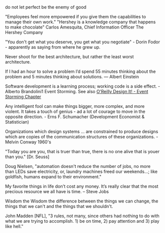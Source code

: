 
do not let perfect be the enemy of good


"Employees feel more empowered if you give them the capabilities to manage their own work."
"Hershey is a knowledge company that happens to make chocolate"
Carlos Amesquita, Chief Information Officer
The Hershey Company

"You don't get what you deserve, you get what you negotiate" - Dorin Fodor - apparently as saying from where he grew up.


Never shoot for the best architecture, but rather the least worst architecture.

If I had an hour to solve a problem I’d spend 55 minutes thinking about the problem and 5 minutes thinking about solutions. — Albert Einstein

Software development is a learning process; working code is a side effect. - Alberto Brandolini1 Event Storming. See also [O'Reilly Design It! - Event Storming Chapter](https://learning.oreilly.com/library/view/design-it/9781680502923/f_0132.xhtml)

Any intelligent fool can make things bigger, more complex, and more violent.  It takes a touch of genius - ad a lot of courage to move in the opposite direction. - Erns F. Schumacher (Development Economist & Statistician)

Organizations which design systems … are constrained to produce designs which are copies of the communication structures of these organizations. - Melvin Conway 1960's

"Today you are you, that is truer than true, there is no one alive that is youer than you." [Dr. Seuss]

Doug Nielsen, "automation doesn't reduce the number of jobs, no more than LEDs save electricity, or, laundry machines freed our weekends...; like goldfish, humans expand to their environment."

My favorite things in life don’t cost any money. It’s really clear that the most precious resource we all have is time. – Steve Jobs

Wisdom the Wisdom the difference between the things we can change, the things that we can't and the things that we shouldn't.

John Madden [NFL], "3 rules, not many, since others had nothing to do with what we are trying to accomplish.  1) be on time, 2) pay attention and 3) play like hell."
